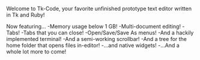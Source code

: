 Welcome to Tk-Code, your favorite unfinished prototype text editor written in Tk and Ruby!

Now featuring...
-Memory usage below 1 GB!
-Multi-document editing!
-Tabs!
-Tabs that you can close!
-Open/Save/Save As menus!
-And a hackily implemented terminal!
-And a semi-working scrollbar!
-And a tree for the home folder that opens files in-editor!
-...and native widgets!
-...And a whole lot more to come!